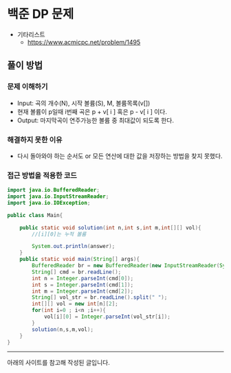 # 백준 DP 문제

- 기타리스트
  - https://www.acmicpc.net/problem/1495

## 풀이 방법

### 문제 이해하기

- Input: 곡의 개수(N), 시작 볼륨(S), M, 볼륨목록(v[])
- 현재 볼륨이 p일때 i번째 곡은 p + v[ i ] 혹은 p - v[ i ] 이다.
- Output: 마지막곡이 연주가능한 볼륨 중 최대값이 되도록 한다.

### 해결하지 못한 이유

- 다시 돌아와야 하는 순서도 or 모든 연산에 대한 값을 저장하는 방법을 찾지 못했다.

### 접근 방법을 적용한 코드

```java
import java.io.BufferedReader;
import java.io.InputStreamReader;
import java.io.IOException;

public class Main{

    public static void solution(int n,int s,int m,int[][] vol){
        //[i][0]는 누적 볼륨

        System.out.println(answer);
    }
    public static void main(String[] args){
        BufferedReader br = new BufferedReader(new InputStreamReader(System.in));
        String[] cmd = br.readLine();
        int n = Integer.parseInt(cmd[0]);
        int s = Integer.parseInt(cmd[1]);
        int m = Integer.parseInt(cmd[2]);
        String[] vol_str = br.readLine().split(" ");
        int[][] vol = new int[n][2];
        for(int i=0 ; i<n ;i++){
            vol[i][0] = Integer.parseInt(vol_str[i]);
        }
        solution(n,s,m,vol);
    }
}
```

<!--
### 문제 접근 방법

- 다시 돌아와야 하는 혹은 모든 결과를 저장하며 풀어나갈 방법

### 문제를 해결한 코드
```java
```

### 문제를 해결한 방법 -->

---

아래의 사이트를 참고해 작성된 글입니다.
